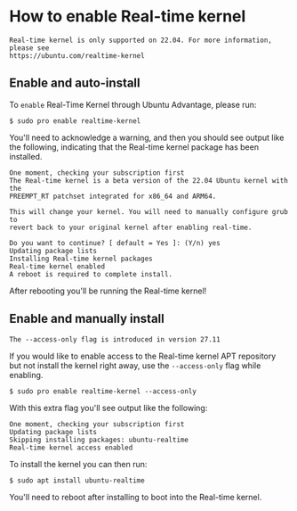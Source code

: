 # How to enable Real-time kernel

```{caution}
Real-time kernel is only supported on 22.04. For more information, please see
https://ubuntu.com/realtime-kernel
```

## Enable and auto-install

To `enable` Real-Time Kernel through Ubuntu Advantage, please run:

```console
$ sudo pro enable realtime-kernel
```

You'll need to acknowledge a warning, and then you should see output like the
following, indicating that the Real-time kernel package has been installed.

```
One moment, checking your subscription first
The Real-time kernel is a beta version of the 22.04 Ubuntu kernel with the
PREEMPT_RT patchset integrated for x86_64 and ARM64.

This will change your kernel. You will need to manually configure grub to
revert back to your original kernel after enabling real-time.

Do you want to continue? [ default = Yes ]: (Y/n) yes
Updating package lists
Installing Real-time kernel packages
Real-time kernel enabled
A reboot is required to complete install.
```

After rebooting you'll be running the Real-time kernel!

## Enable and manually install

```{important}
The --access-only flag is introduced in version 27.11
```

If you would like to enable access to the Real-time kernel APT repository but
not install the kernel right away, use the `--access-only` flag while enabling.

```console
$ sudo pro enable realtime-kernel --access-only
```

With this extra flag you'll see output like the following:

```
One moment, checking your subscription first
Updating package lists
Skipping installing packages: ubuntu-realtime
Real-time kernel access enabled
```

To install the kernel you can then run:

```console
$ sudo apt install ubuntu-realtime
```

You'll need to reboot after installing to boot into the Real-time kernel.
